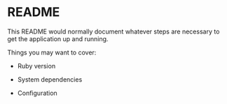 # README

This README would normally document whatever steps are necessary to get the
application up and running.

Things you may want to cover:

* Ruby version

* System dependencies

* Configuration
